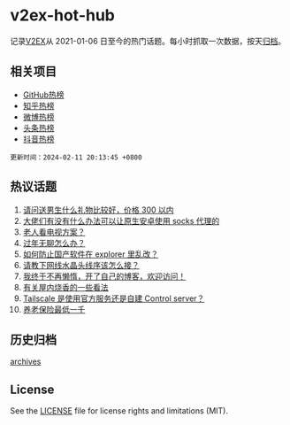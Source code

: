 # v2ex-hot-hub

 记录[V2EX](https://www.v2ex.com/)从 2021-01-06 日至今的热门话题。每小时抓取一次数据，按天[归档](archives)。
 
 ## 相关项目

- [GitHub热榜](https://github.com/lonnyzhang423/github-hot-hub)
- [知乎热榜](https://github.com/lonnyzhang423/zhihu-hot-hub)
- [微博热榜](https://github.com/lonnyzhang423/weibo-hot-hub)
- [头条热榜](https://github.com/lonnyzhang423/toutiao-hot-hub)
- [抖音热榜](https://github.com/lonnyzhang423/douyin-hot-hub)


 `更新时间：2024-02-11 20:13:45 +0800`

## 热议话题

1. [请问送男生什么礼物比较好，价格 300 以内](https://www.v2ex.com/t/1015280)
1. [大佬们有没有什么办法可以让原生安卓使用 socks 代理的](https://www.v2ex.com/t/1015294)
1. [老人看电视方案？](https://www.v2ex.com/t/1015265)
1. [过年无聊怎么办？](https://www.v2ex.com/t/1015308)
1. [如何防止国产软件在 explorer 里乱改？](https://www.v2ex.com/t/1015320)
1. [请教下网线水晶头线序该怎么接？](https://www.v2ex.com/t/1015283)
1. [我终于不再懒惰，开了自己的博客，欢迎访问！](https://www.v2ex.com/t/1015298)
1. [有关屋内烧香的一些看法](https://www.v2ex.com/t/1015319)
1. [Tailscale 是使用官方服务还是自建 Control server？](https://www.v2ex.com/t/1015317)
1. [养老保险最低一千](https://www.v2ex.com/t/1015333)

## 历史归档

[archives](archives)

## License

See the [LICENSE](LICENSE) file for license rights and limitations (MIT).
